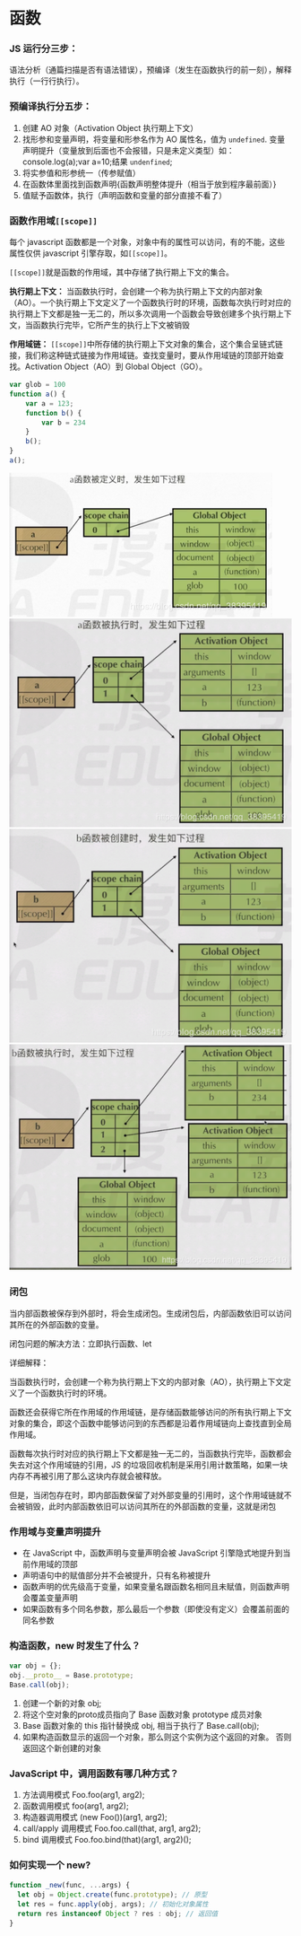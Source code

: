 # 函数

### JS 运行分三步：

语法分析（通篇扫描是否有语法错误），预编译（发生在函数执行的前一刻），解释执行（一行行执行）。

### 预编译执行分五步：

1. 创建 AO 对象（Activation Object  执行期上下文）
2. 找形参和变量声明，将变量和形参名作为 AO 属性名，值为 `undefined`. 变量声明提升（变量放到后面也不会报错，只是未定义类型）如：console.log(a);var a=10;结果 `undenfined`;
3. 将实参值和形参统一（传参赋值）
4. 在函数体里面找到函数声明{函数声明整体提升（相当于放到程序最前面）}
5. 值赋予函数体，执行（声明函数和变量的部分直接不看了）

### 函数作用域`[[scope]]`

每个 javascript 函数都是一个对象，对象中有的属性可以访问，有的不能，这些属性仅供 javascript 引擎存取，如`[[scope]]`。

`[[scope]]`就是函数的作用域，其中存储了执行期上下文的集合。

**执行期上下文：** 当函数执行时，会创建一个称为执行期上下文的内部对象（AO）。一个执行期上下文定义了一个函数执行时的环境，函数每次执行时对应的执行期上下文都是独一无二的，所以多次调用一个函数会导致创建多个执行期上下文，当函数执行完毕，它所产生的执行上下文被销毁

**作用域链：** `[[scope]]`中所存储的执行期上下文对象的集合，这个集合呈链式链接，我们称这种链式链接为作用域链。查找变量时，要从作用域链的顶部开始查找。Activation Object（AO）到 Global Object（GO）。

```js
var glob = 100
function a() {
    var a = 123;
    function b() {
        var b = 234
    }
    b();
}
a();
```
![函数a定义时](/img/adefine.png)
![函数a执行时](/img/arun.png)
![函数b定义时](/img/bdefine.png)
![函数b执行时](/img/brun.png)

### 闭包

当内部函数被保存到外部时，将会生成闭包。生成闭包后，内部函数依旧可以访问其所在的外部函数的变量。

闭包问题的解决方法：立即执行函数、let

详细解释：

当函数执行时，会创建一个称为执行期上下文的内部对象（AO），执行期上下文定义了一个函数执行时的环境。

函数还会获得它所在作用域的作用域链，是存储函数能够访问的所有执行期上下文对象的集合，即这个函数中能够访问到的东西都是沿着作用域链向上查找直到全局作用域。

函数每次执行时对应的执行期上下文都是独一无二的，当函数执行完毕，函数都会失去对这个作用域链的引用，JS 的垃圾回收机制是采用引用计数策略，如果一块内存不再被引用了那么这块内存就会被释放。

但是，当闭包存在时，即内部函数保留了对外部变量的引用时，这个作用域链就不会被销毁，此时内部函数依旧可以访问其所在的外部函数的变量，这就是闭包

### 作用域与变量声明提升

- 在 JavaScript 中，函数声明与变量声明会被 JavaScript 引擎隐式地提升到当前作用域的顶部
- 声明语句中的赋值部分并不会被提升，只有名称被提升
- 函数声明的优先级高于变量，如果变量名跟函数名相同且未赋值，则函数声明会覆盖变量声明
- 如果函数有多个同名参数，那么最后一个参数（即使没有定义）会覆盖前面的同名参数

### 构造函数，new 时发生了什么？

```js
var obj = {};
obj.__proto__ = Base.prototype;
Base.call(obj);
```
1. 创建一个新的对象 obj;
2. 将这个空对象的proto成员指向了 Base 函数对象 prototype 成员对象
3. Base 函数对象的 this 指针替换成 obj, 相当于执行了 Base.call(obj);
4. 如果构造函数显示的返回一个对象，那么则这个实例为这个返回的对象。 否则返回这个新创建的对象

### JavaScript 中，调用函数有哪几种方式？

1. 方法调用模式 Foo.foo(arg1, arg2);
2. 函数调用模式 foo(arg1, arg2);
3. 构造器调用模式 (new Foo())(arg1, arg2);
4. call/apply 调用模式 Foo.foo.call(that, arg1, arg2);
5. bind 调用模式 Foo.foo.bind(that)(arg1, arg2)();

### 如何实现一个 new?

```js
function _new(func, ...args) {
  let obj = Object.create(func.prototype); // 原型
  let res = func.apply(obj, args); // 初始化对象属性
  return res instanceof Object ? res : obj; // 返回值
}
```
